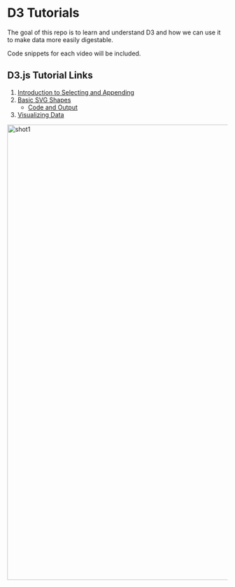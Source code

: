 # D3 Tutorials
The goal of this repo is to learn and understand D3 and how we can use it to make data more easily digestable.

Code snippets for each video will be included.

## D3.js Tutorial Links
1. [Introduction to Selecting and Appending](https://www.youtube.com/watch?v=qIIKw2RFNlU&index=2&list=PL6il2r9i3BqH9PmbOf5wA5E1wOG3FT22p)
2. [Basic SVG Shapes](https://www.youtube.com/watch?v=TR39nfAW1dw&list=PL6il2r9i3BqH9PmbOf5wA5E1wOG3FT22p&index=3)
    - [Code and Output](https://github.com/Reeechi/D3_Tutorials/tree/master/VideoCodeSnippets/SVGShapes)
3. [Visualizing Data](https://www.youtube.com/watch?v=4haBbPEClP4&amp;index=4&amp;list=PL6il2r9i3BqH9PmbOf5wA5E1wOG3FT22p)

<img width="1039" alt="shot1" src="https://user-images.githubusercontent.com/13631369/33448901-1800b9da-d5bc-11e7-8d0e-2cb57a804367.png">
